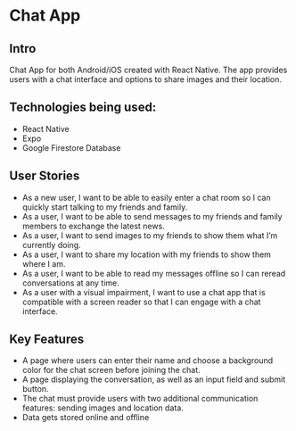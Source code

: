 # Chat App

## Intro

Chat App for both Android/iOS created with React Native. The app provides users with a chat interface and options to share images and their location.

## Technologies being used:

- React Native
- Expo
- Google Firestore Database

## User Stories

- As a new user, I want to be able to easily enter a chat room so I can quickly start talking to my friends and family.
- As a user, I want to be able to send messages to my friends and family members to exchange the latest news.
- As a user, I want to send images to my friends to show them what I’m currently doing.
- As a user, I want to share my location with my friends to show them where I am.
- As a user, I want to be able to read my messages offline so I can reread conversations at any time.
- As a user with a visual impairment, I want to use a chat app that is compatible with a screen reader so that I can engage with a chat interface.

## Key Features

- A page where users can enter their name and choose a background color for the chat screen before joining the chat.
- A page displaying the conversation, as well as an input field and submit button.
- The chat must provide users with two additional communication features: sending images and location data.
- Data gets stored online and offline
